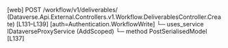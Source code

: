 [web] POST /workflow/v1/deliverables/  (Dataverse.Api.External.Controllers.v1.Workflow.DeliverablesController.Create)  [L131–L139] [auth=Authentication.WorkflowWrite]
  └─ uses_service IDataverseProxyService (AddScoped)
    └─ method PostSerialisedModel [L137]

